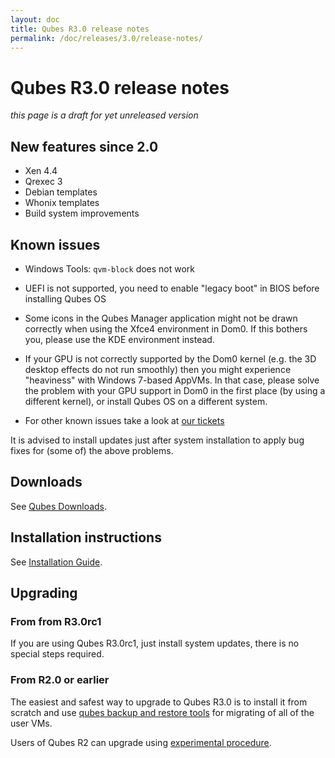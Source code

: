 ```yaml
---
layout: doc
title: Qubes R3.0 release notes
permalink: /doc/releases/3.0/release-notes/
---
```


Qubes R3.0 release notes
========================

*this page is a draft for yet unreleased version*

New features since 2.0
----------------------

* Xen 4.4
* Qrexec 3
* Debian templates
* Whonix templates
* Build system improvements

Known issues
------------

* Windows Tools: `qvm-block` does not work

* UEFI is not supported, you need to enable "legacy boot" in BIOS before installing Qubes OS

* Some icons in the Qubes Manager application might not be drawn correctly when using the Xfce4 environment in Dom0. If this bothers you, please use the KDE environment instead.

* If your GPU is not correctly supported by the Dom0 kernel (e.g. the 3D desktop effects do not run smoothly) then you might experience "heaviness" with Windows 7-based AppVMs. In that case, please solve the problem with your GPU support in Dom0 in the first place (by using a different kernel), or install Qubes OS on a different system.

* For other known issues take a look at [our tickets](https://github.com/QubesOS/qubes-issues/issues?q=is%3Aopen+is%3Aissue+milestone%3A%22Release+3%22+label%3Abug)

It is advised to install updates just after system installation to apply bug fixes for (some of) the above problems.

Downloads
---------

See [Qubes Downloads](/doc/QubesDownloads/).

Installation instructions
-------------------------

See [Installation Guide](/doc/InstallationGuide/).

Upgrading
---------

### From from R3.0rc1

If you are using Qubes R3.0rc1, just install system updates, there is no special steps required.

### From R2.0 or earlier

The easiest and safest way to upgrade to Qubes R3.0 is to install it from scratch and use [qubes backup and restore tools](/doc/BackupRestore/) for migrating of all of the user VMs.

Users of Qubes R2 can upgrade using [experimental procedure](/doc/UpgradeToR3.0/).

